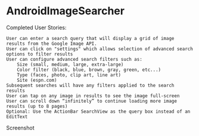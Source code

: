 AndroidImageSearcher
====================

Completed User Stories:

    User can enter a search query that will display a grid of image results from the Google Image API.
    User can click on "settings" which allows selection of advanced search options to filter results
    User can configure advanced search filters such as:
        Size (small, medium, large, extra-large)
        Color filter (black, blue, brown, gray, green, etc...)
        Type (faces, photo, clip art, line art)
        Site (espn.com)
    Subsequent searches will have any filters applied to the search results
    User can tap on any image in results to see the image full-screen
    User can scroll down “infinitely” to continue loading more image results (up to 8 pages)
    Optional: Use the ActionBar SearchView as the query box instead of an EditText
 
 Screenshot
